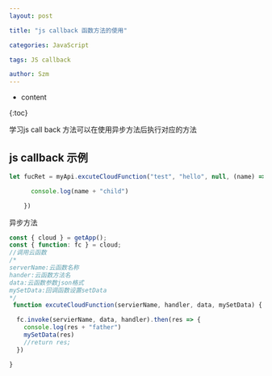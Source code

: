```yaml
---
layout: post

title: "js callback 函数方法的使用"

categories: JavaScript

tags: JS callback

author: Szm
---
```


* content

{:toc}

学习js call back 方法可以在使用异步方法后执行对应的方法



## js callback 示例

```javascript
let fucRet = myApi.excuteCloudFunction("test", "hello", null, (name) => {

​      console.log(name + "child")

​    })
```

异步方法

```javascript
const { cloud } = getApp();
const { function: fc } = cloud;
//调用云函数
/*
serverName:云函数名称
hander:云函数方法名
data:云函数参数json格式
mySetData:回调函数设置setData
*/
 function excuteCloudFunction(servierName, handler, data, mySetData) {

  fc.invoke(servierName, data, handler).then(res => {
    console.log(res + "father")
    mySetData(res)
    //return res;
  })

}
```







